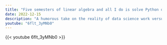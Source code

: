 ```yaml
---
title: "Five semesters of linear algebra and all I do is solve Python dependency problems"
date: 2022-12-15
description: "A humorous take on the reality of data science work versus academic preparation."
youtube: "6flt_3yMNb0"
---
```


{{< youtube 6flt_3yMNb0 >}}
